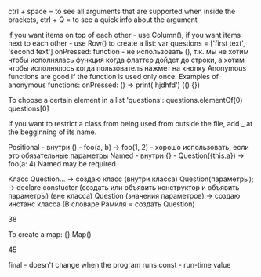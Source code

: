 ctrl + space = to see all arguments that are supported
when inside the brackets, ctrl + Q = to see a quick info about the argument

if you want items on top of each other - use Column(), if you want items next to each other - use Row()
to create a list: var questions = ['first text', 'second text']
onPressed: function - не использовать (), т.к. мы не хотим чтобы исполнялась функция когда флаттер дойдет до строки, а хотим чтобы исполнялось когда пользователь нажмет на кнопку
Anonymous functions are good if the function is used only once. Examples of anonymous functions:
	onPressed: () => print('hjdhfd')
	(() {})

To choose a certain element in a list 'questions':
	questions.elementOf(0)
	questions[0]

If you want to restrict a class from being used from outside the file, add _ at the begginning of its name.

Positional - внутри () - foo(a, b) -> foo(1, 2) - хорошо использовать, если это обязательные параметры
Named - внутри {} - Question({this.a}) -> foo(a: 4)
Named may be required

Класс Question... -> создаю класс
	(внутри класса) Question(параметры); -> declare constuctor (создать или объявить конструктор и объявить параметры)
(вне класса) Question (значения параметров) -> создаю инстанс класса (В словаре Рамиля = создать Question)

38

To create a map:
	{}
	Map()

45

final - doesn't change when the program runs
const - run-time value

